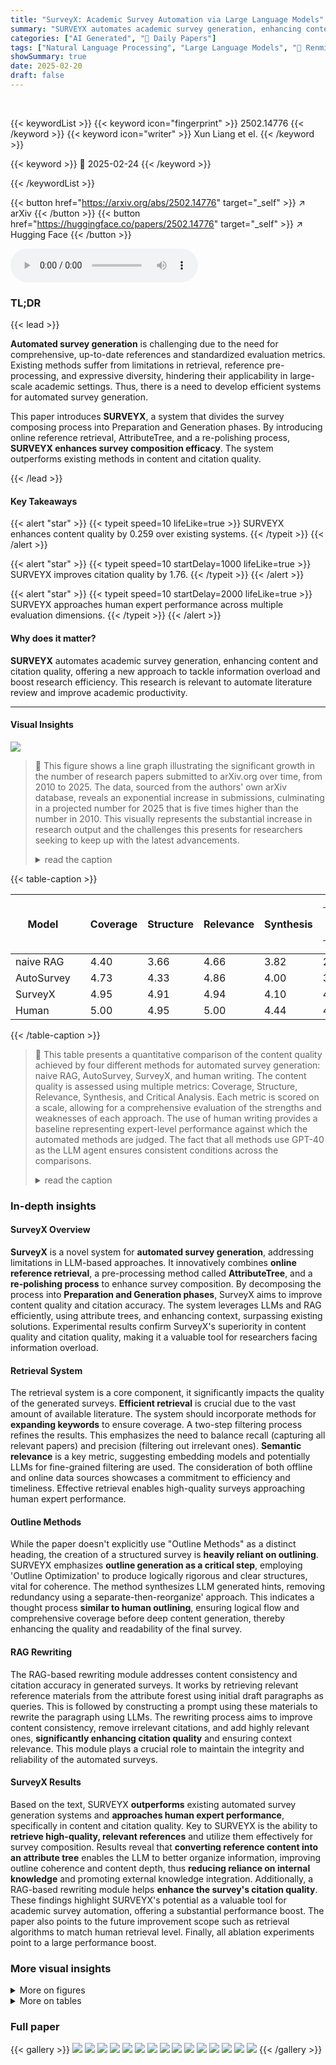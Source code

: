 ```yaml
---
title: "SurveyX: Academic Survey Automation via Large Language Models"
summary: "SURVEYX automates academic survey generation, enhancing content and citation quality."
categories: ["AI Generated", "🤗 Daily Papers"]
tags: ["Natural Language Processing", "Large Language Models", "🏢 Renmin University of China",]
showSummary: true
date: 2025-02-20
draft: false
---
```


<br>

{{< keywordList >}}
{{< keyword icon="fingerprint" >}} 2502.14776 {{< /keyword >}}
{{< keyword icon="writer" >}} Xun Liang et el. {{< /keyword >}}
 
{{< keyword >}} 🤗 2025-02-24 {{< /keyword >}}
 
{{< /keywordList >}}

{{< button href="https://arxiv.org/abs/2502.14776" target="_self" >}}
↗ arXiv
{{< /button >}}
{{< button href="https://huggingface.co/papers/2502.14776" target="_self" >}}
↗ Hugging Face
{{< /button >}}



<audio controls>
    <source src="https://ai-paper-reviewer.com/2502.14776/podcast.wav" type="audio/wav">
    Your browser does not support the audio element.
</audio>


### TL;DR


{{< lead >}}

**Automated survey generation** is challenging due to the need for comprehensive, up-to-date references and standardized evaluation metrics. Existing methods suffer from limitations in retrieval, reference pre-processing, and expressive diversity, hindering their applicability in large-scale academic settings. Thus, there is a need to develop efficient systems for automated survey generation.



This paper introduces **SURVEYX**, a system that divides the survey composing process into Preparation and Generation phases. By introducing online reference retrieval, AttributeTree, and a re-polishing process, **SURVEYX enhances survey composition efficacy**. The system outperforms existing methods in content and citation quality.

{{< /lead >}}


#### Key Takeaways

{{< alert "star" >}}
{{< typeit speed=10 lifeLike=true >}} SURVEYX enhances content quality by 0.259 over existing systems. {{< /typeit >}}
{{< /alert >}}

{{< alert "star" >}}
{{< typeit speed=10 startDelay=1000 lifeLike=true >}} SURVEYX improves citation quality by 1.76. {{< /typeit >}}
{{< /alert >}}

{{< alert "star" >}}
{{< typeit speed=10 startDelay=2000 lifeLike=true >}} SURVEYX approaches human expert performance across multiple evaluation dimensions. {{< /typeit >}}
{{< /alert >}}

#### Why does it matter?
**SURVEYX** automates academic survey generation, enhancing content and citation quality, offering a new approach to tackle information overload and boost research efficiency. This research is relevant to automate literature review and improve academic productivity.

------
#### Visual Insights



![](https://arxiv.org/html/2502.14776/x1.png)

> 🔼 This figure shows a line graph illustrating the significant growth in the number of research papers submitted to arXiv.org over time, from 2010 to 2025.  The data, sourced from the authors' own arXiv database, reveals an exponential increase in submissions, culminating in a projected number for 2025 that is five times higher than the number in 2010. This visually represents the substantial increase in research output and the challenges this presents for researchers seeking to keep up with the latest advancements.
> <details>
> <summary>read the caption</summary>
> Figure 1. The number of papers received annually by the arXiv website from 2010 to 2025, with data sourced from our arXiv database. The projected number of submissions for 2025 is anticipated to be five times greater than that of 2010.
> </details>





{{< table-caption >}}
<table class="ltx_tabular ltx_guessed_headers ltx_align_middle" id="S3.T1.1">
<thead class="ltx_thead">
<tr class="ltx_tr" id="S3.T1.1.1.1">
<th class="ltx_td ltx_align_center ltx_th ltx_th_column ltx_border_t" id="S3.T1.1.1.1.1">Model</th>
<th class="ltx_td ltx_th ltx_th_column ltx_border_t" id="S3.T1.1.1.1.2"></th>
<th class="ltx_td ltx_align_center ltx_th ltx_th_column ltx_border_t" id="S3.T1.1.1.1.3">Coverage</th>
<th class="ltx_td ltx_align_center ltx_th ltx_th_column ltx_border_t" id="S3.T1.1.1.1.4">Structure</th>
<th class="ltx_td ltx_align_center ltx_th ltx_th_column ltx_border_t" id="S3.T1.1.1.1.5">Relevance</th>
<th class="ltx_td ltx_align_center ltx_th ltx_th_column ltx_border_t" id="S3.T1.1.1.1.6">Synthesis</th>
<th class="ltx_td ltx_align_center ltx_th ltx_th_column ltx_border_t" id="S3.T1.1.1.1.7">
<table class="ltx_tabular ltx_align_middle" id="S3.T1.1.1.1.7.1">
<tr class="ltx_tr" id="S3.T1.1.1.1.7.1.1">
<td class="ltx_td ltx_nopad_r ltx_align_center" id="S3.T1.1.1.1.7.1.1.1">Critical</td>
</tr>
<tr class="ltx_tr" id="S3.T1.1.1.1.7.1.2">
<td class="ltx_td ltx_nopad_r ltx_align_center" id="S3.T1.1.1.1.7.1.2.1">Analysis</td>
</tr>
</table>
</th>
<th class="ltx_td ltx_align_center ltx_th ltx_th_column ltx_border_r ltx_border_t" id="S3.T1.1.1.1.8">Avg</th>
<th class="ltx_td ltx_align_left ltx_th ltx_th_column ltx_border_t" id="S3.T1.1.1.1.9">Recall</th>
<th class="ltx_td ltx_align_left ltx_th ltx_th_column ltx_border_t" id="S3.T1.1.1.1.10">Precision</th>
<th class="ltx_td ltx_align_left ltx_th ltx_th_column ltx_border_t" id="S3.T1.1.1.1.11">F1</th>
</tr>
</thead>
<tbody class="ltx_tbody">
<tr class="ltx_tr" id="S3.T1.1.2.1">
<td class="ltx_td ltx_align_center ltx_border_t" id="S3.T1.1.2.1.1">naive RAG</td>
<td class="ltx_td ltx_border_t" id="S3.T1.1.2.1.2"></td>
<td class="ltx_td ltx_align_center ltx_border_t" id="S3.T1.1.2.1.3">4.40</td>
<td class="ltx_td ltx_align_center ltx_border_t" id="S3.T1.1.2.1.4">3.66</td>
<td class="ltx_td ltx_align_center ltx_border_t" id="S3.T1.1.2.1.5">4.66</td>
<td class="ltx_td ltx_align_center ltx_border_t" id="S3.T1.1.2.1.6">3.82</td>
<td class="ltx_td ltx_align_center ltx_border_t" id="S3.T1.1.2.1.7">2.82</td>
<td class="ltx_td ltx_align_center ltx_border_r ltx_border_t" id="S3.T1.1.2.1.8">3.872</td>
<td class="ltx_td ltx_align_center ltx_border_t" id="S3.T1.1.2.1.9">68.79</td>
<td class="ltx_td ltx_align_center ltx_border_t" id="S3.T1.1.2.1.10">61.97</td>
<td class="ltx_td ltx_align_center ltx_border_t" id="S3.T1.1.2.1.11">65.20</td>
</tr>
<tr class="ltx_tr" id="S3.T1.1.3.2">
<td class="ltx_td ltx_align_center" id="S3.T1.1.3.2.1">AutoSurvey</td>
<td class="ltx_td" id="S3.T1.1.3.2.2"></td>
<td class="ltx_td ltx_align_center" id="S3.T1.1.3.2.3">4.73</td>
<td class="ltx_td ltx_align_center" id="S3.T1.1.3.2.4">4.33</td>
<td class="ltx_td ltx_align_center" id="S3.T1.1.3.2.5">4.86</td>
<td class="ltx_td ltx_align_center" id="S3.T1.1.3.2.6">4.00</td>
<td class="ltx_td ltx_align_center" id="S3.T1.1.3.2.7">3.73</td>
<td class="ltx_td ltx_align_center ltx_border_r" id="S3.T1.1.3.2.8">4.331</td>
<td class="ltx_td ltx_align_center" id="S3.T1.1.3.2.9">82.25</td>
<td class="ltx_td ltx_align_center" id="S3.T1.1.3.2.10">77.41</td>
<td class="ltx_td ltx_align_center" id="S3.T1.1.3.2.11">79.76</td>
</tr>
<tr class="ltx_tr" id="S3.T1.1.4.3">
<td class="ltx_td ltx_align_center" id="S3.T1.1.4.3.1"><span class="ltx_text ltx_font_bold ltx_font_smallcaps" id="S3.T1.1.4.3.1.1">SurveyX</span></td>
<td class="ltx_td" id="S3.T1.1.4.3.2"></td>
<td class="ltx_td ltx_align_center" id="S3.T1.1.4.3.3"><span class="ltx_text ltx_font_bold" id="S3.T1.1.4.3.3.1">4.95</span></td>
<td class="ltx_td ltx_align_center" id="S3.T1.1.4.3.4"><span class="ltx_text ltx_font_bold" id="S3.T1.1.4.3.4.1">4.91</span></td>
<td class="ltx_td ltx_align_center" id="S3.T1.1.4.3.5"><span class="ltx_text ltx_font_bold" id="S3.T1.1.4.3.5.1">4.94</span></td>
<td class="ltx_td ltx_align_center" id="S3.T1.1.4.3.6"><span class="ltx_text ltx_font_bold" id="S3.T1.1.4.3.6.1">4.10</span></td>
<td class="ltx_td ltx_align_center" id="S3.T1.1.4.3.7"><span class="ltx_text ltx_font_bold" id="S3.T1.1.4.3.7.1">4.05</span></td>
<td class="ltx_td ltx_align_center ltx_border_r" id="S3.T1.1.4.3.8"><span class="ltx_text ltx_font_bold" id="S3.T1.1.4.3.8.1">4.590</span></td>
<td class="ltx_td ltx_align_center" id="S3.T1.1.4.3.9"><span class="ltx_text ltx_font_bold" id="S3.T1.1.4.3.9.1">85.23</span></td>
<td class="ltx_td ltx_align_center" id="S3.T1.1.4.3.10"><span class="ltx_text ltx_font_bold" id="S3.T1.1.4.3.10.1">78.12</span></td>
<td class="ltx_td ltx_align_center" id="S3.T1.1.4.3.11"><span class="ltx_text ltx_font_bold" id="S3.T1.1.4.3.11.1">81.52</span></td>
</tr>
<tr class="ltx_tr" id="S3.T1.1.5.4">
<td class="ltx_td ltx_align_center ltx_border_b ltx_border_t" id="S3.T1.1.5.4.1">Human</td>
<td class="ltx_td ltx_border_b ltx_border_t" id="S3.T1.1.5.4.2"></td>
<td class="ltx_td ltx_align_center ltx_border_b ltx_border_t" id="S3.T1.1.5.4.3">5.00</td>
<td class="ltx_td ltx_align_center ltx_border_b ltx_border_t" id="S3.T1.1.5.4.4">4.95</td>
<td class="ltx_td ltx_align_center ltx_border_b ltx_border_t" id="S3.T1.1.5.4.5">5.00</td>
<td class="ltx_td ltx_align_center ltx_border_b ltx_border_t" id="S3.T1.1.5.4.6">4.44</td>
<td class="ltx_td ltx_align_center ltx_border_b ltx_border_t" id="S3.T1.1.5.4.7">4.38</td>
<td class="ltx_td ltx_align_center ltx_border_b ltx_border_r ltx_border_t" id="S3.T1.1.5.4.8">4.754</td>
<td class="ltx_td ltx_align_center ltx_border_b ltx_border_t" id="S3.T1.1.5.4.9">86.33</td>
<td class="ltx_td ltx_align_center ltx_border_b ltx_border_t" id="S3.T1.1.5.4.10">77.78</td>
<td class="ltx_td ltx_align_center ltx_border_b ltx_border_t" id="S3.T1.1.5.4.11">81.83</td>
</tr>
</tbody>
</table>{{< /table-caption >}}

> 🔼 This table presents a quantitative comparison of the content quality achieved by four different methods for automated survey generation: naive RAG, AutoSurvey, SurveyX, and human writing.  The content quality is assessed using multiple metrics: Coverage, Structure, Relevance, Synthesis, and Critical Analysis.  Each metric is scored on a scale, allowing for a comprehensive evaluation of the strengths and weaknesses of each approach. The use of human writing provides a baseline representing expert-level performance against which the automated methods are judged. The fact that all methods use GPT-40 as the LLM agent ensures consistent conditions across the comparisons.
> <details>
> <summary>read the caption</summary>
> Table 1. Content quality evaluation results of naive RAG, Autosurvey, SurveyX and Human writing. All LLM-Agent is GPT-4o.
> </details>





### In-depth insights


#### SurveyX Overview
**SurveyX** is a novel system for **automated survey generation**, addressing limitations in LLM-based approaches. It innovatively combines **online reference retrieval**, a pre-processing method called **AttributeTree**, and a **re-polishing process** to enhance survey composition. By decomposing the process into **Preparation and Generation phases**, SurveyX aims to improve content quality and citation accuracy. The system leverages LLMs and RAG efficiently, using attribute trees, and enhancing context, surpassing existing solutions.  Experimental results confirm SurveyX's superiority in content quality and citation quality, making it a valuable tool for researchers facing information overload.

#### Retrieval System
The retrieval system is a core component, it significantly impacts the quality of the generated surveys. **Efficient retrieval** is crucial due to the vast amount of available literature. The system should incorporate methods for **expanding keywords** to ensure coverage. A two-step filtering process refines the results. This emphasizes the need to balance recall (capturing all relevant papers) and precision (filtering out irrelevant ones). **Semantic relevance** is a key metric, suggesting embedding models and potentially LLMs for fine-grained filtering are used. The consideration of both offline and online data sources showcases a commitment to efficiency and timeliness. Effective retrieval enables high-quality surveys approaching human expert performance.

#### Outline Methods
While the paper doesn't explicitly use "Outline Methods" as a distinct heading, the creation of a structured survey is **heavily reliant on outlining**. SURVEYX emphasizes **outline generation as a critical step**, employing 'Outline Optimization' to produce logically rigorous and clear structures, vital for coherence.  The method synthesizes LLM generated hints, removing redundancy using a separate-then-reorganize' approach. This indicates a thought process **similar to human outlining**, ensuring logical flow and comprehensive coverage before deep content generation, thereby enhancing the quality and readability of the final survey.

#### RAG Rewriting
The RAG-based rewriting module addresses content consistency and citation accuracy in generated surveys. It works by retrieving relevant reference materials from the attribute forest using initial draft paragraphs as queries. This is followed by constructing a prompt using these materials to rewrite the paragraph using LLMs. The rewriting process aims to improve content consistency, remove irrelevant citations, and add highly relevant ones, **significantly enhancing citation quality** and ensuring context relevance. This module plays a crucial role to maintain the integrity and reliability of the automated surveys.

#### SurveyX Results
Based on the text, SURVEYX **outperforms** existing automated survey generation systems and **approaches human expert performance**, specifically in content and citation quality. Key to SURVEYX is the ability to **retrieve high-quality, relevant references** and utilize them effectively for survey composition. Results reveal that **converting reference content into an attribute tree** enables the LLM to better organize information, improving outline coherence and content depth, thus **reducing reliance on internal knowledge** and promoting external knowledge integration. Additionally, a RAG-based rewriting module helps **enhance the survey's citation quality**. These findings highlight SURVEYX's potential as a valuable tool for academic survey automation, offering a substantial performance boost. The paper also points to the future improvement scope such as retrieval algorithms to match human retrieval level. Finally, all ablation experiments point to a large performance boost.


### More visual insights

<details>
<summary>More on figures
</summary>


![](https://arxiv.org/html/2502.14776/x2.png)

> 🔼 This figure details the pipeline of the SURVEYX system for automated survey generation.  It visually depicts the two main phases: the Preparation Phase and the Generation Phase.  The Preparation Phase involves acquiring and pre-processing relevant references using techniques like keyword expansion and the AttributeTree method. The Generation Phase then utilizes this processed information to generate the survey's outline and content, incorporating figures and tables, and finally refining the draft for improved quality and presentation.
> <details>
> <summary>read the caption</summary>
> Figure 2. Pipeline of SurveyX.
> </details>



![](https://arxiv.org/html/2502.14776/x3.png)

> 🔼 This figure illustrates the process of generating secondary outlines using Large Language Models (LLMs).  The process starts with LLMs generating hints based on information extracted from the Attribute Tree (a pre-processing method described in the paper). These hints guide the LLM in creating the secondary outline. Subsequently, the LLM synthesizes all generated hints to identify the most appropriate entry points for creating a well-structured outline. This method helps ensure the resulting outline is comprehensive and well-organized.
> <details>
> <summary>read the caption</summary>
> Figure 3. An example of generating secondary outlines. LLMs first generate hints based on the attribute tree to guide the generating of the secondary outline. Then, by synthesizing all hints, LLMs identify the most suitable entry points to determine the segmentation strategy and generate the secondary outline.
> </details>



![](https://arxiv.org/html/2502.14776/x4.png)

> 🔼 This figure presents a radar chart visualizing the results of human evaluation for the SURVEYX system and its baselines.  Each axis represents a key aspect of survey quality (Coverage, Structure, Relevance, Synthesis, and Critical Analysis). The chart compares the performance of SURVEYX against human-written surveys and two baseline automated methods, illustrating SURVEYX's strengths and weaknesses across multiple evaluation dimensions and highlighting its performance relative to both automated and human expert-level survey generation.
> <details>
> <summary>read the caption</summary>
> Figure 4. Human evaluation results.
> </details>



![](https://arxiv.org/html/2502.14776/x5.png)

> 🔼 This figure shows the prompt used for evaluating the 'content coverage' aspect of automatically generated surveys.  The prompt instructs evaluators to rate the survey's comprehensiveness based on five levels: (1) very limited coverage, (2) some coverage but with significant omissions, (3) generally comprehensive but with a few missing points, (4) comprehensive but with only very minor omissions, and (5) completely comprehensive. This structured approach helps ensure consistent and reliable evaluation of the generated survey content.
> <details>
> <summary>read the caption</summary>
> Figure 5. Content coverage prompt for evaluation.
> </details>



![](https://arxiv.org/html/2502.14776/x6.png)

> 🔼 This figure presents the prompt used for evaluating the structure of the automatically generated surveys. The prompt guides evaluators to assess the logical organization and coherence of the generated survey's sections and subsections, considering aspects like clarity of connections, orderliness, and the presence of any redundancies or inconsistencies.  Scores from 1 to 5 are used to rate the survey's structure, with 1 representing a poorly structured survey and 5 signifying a highly organized and logically sound structure.
> <details>
> <summary>read the caption</summary>
> Figure 6. Content structure prompt for evaluation.
> </details>



![](https://arxiv.org/html/2502.14776/x7.png)

> 🔼 This figure shows the prompt used for evaluating the relevance of the content in a generated academic survey.  The prompt instructs the evaluator to score the survey's relevance to the given topic on a scale of 1 to 5, with detailed descriptions for each score level.  The descriptions range from completely off-topic (score 1) to entirely focused and relevant (score 5). This detailed rubric helps ensure consistent and objective evaluation of content relevance.
> <details>
> <summary>read the caption</summary>
> Figure 7. Content relevance prompt for evaluation.
> </details>



![](https://arxiv.org/html/2502.14776/x8.png)

> 🔼 This figure shows the prompt used for evaluating the 'synthesis' aspect of content quality in automatically generated surveys.  The prompt instructs evaluators to assess how well the survey integrates different studies, identifies patterns or contradictions, and builds a cohesive framework beyond simple summaries.  A 5-point Likert scale is provided, ranging from a purely descriptive summary (score 1) to a masterfully integrated analysis with novel perspectives (score 5).
> <details>
> <summary>read the caption</summary>
> Figure 8. Content synthesis prompt for evaluation.
> </details>



![](https://arxiv.org/html/2502.14776/x9.png)

> 🔼 This figure presents the prompt used for human evaluators to assess the 'critical analysis' aspect of automatically generated surveys.  The prompt instructs evaluators to score the survey based on the depth of critique applied to existing studies, including identification of methodological limitations, theoretical inconsistencies, and research gaps. A 5-point Likert scale is provided, ranging from a score of 1 (no critical analysis) to 5 (rigorous critical analysis with identified research gaps and proposed future directions).
> <details>
> <summary>read the caption</summary>
> Figure 9. Content critical analysis prompt for evaluation.
> </details>



![](https://arxiv.org/html/2502.14776/x10.png)

> 🔼 This figure shows the prompt used for evaluating the quality of citations in the automatically generated surveys.  The prompt presents evaluators with a claim and its purported source. The evaluators are then asked to judge if the claim faithfully reflects the information presented in the source. This helps assess whether the generated surveys accurately cite and represent the information from referenced sources.
> <details>
> <summary>read the caption</summary>
> Figure 10. Citation prompt for evaluation.
> </details>



![](https://arxiv.org/html/2502.14776/x11.png)

> 🔼 This figure shows the prompt used for evaluating the relevance of a reference paper to a given topic. Evaluators are presented with a paper abstract and the topic, then asked to determine if the paper is relevant.  The prompt is designed to elicit a simple 'yes' or 'no' response, facilitating efficient evaluation.
> <details>
> <summary>read the caption</summary>
> Figure 11. Judge relevance for reference paper.
> </details>



![](https://arxiv.org/html/2502.14776/x12.png)

> 🔼 This figure shows the prompt used for the Naive RAG (Retrieval Augmented Generation) baseline method in the paper's experiments.  The prompt provides the role of an academic reviewer and research synthesizer, outlining the background, goals, constraints, and desired output format (Markdown).  It includes instructions for analyzing abstracts, organizing information, and writing a coherent review paper that meets academic standards.  Specific instructions are given on how to handle formatting, citations, and originality. The provided abstracts are a placeholder that would be replaced with actual text during experimentation.
> <details>
> <summary>read the caption</summary>
> Figure 12. Prompts for Naive RAG.
> </details>



![](https://arxiv.org/html/2502.14776/x13.png)

> 🔼 This figure presents a hierarchical tree structure representing the key attributes and sub-attributes used to categorize and analyze method papers.  Each node in the tree signifies a crucial aspect of a method paper, providing a systematic framework for extracting key information and facilitating a comprehensive understanding. The top-level node is 'Method Paper,' which branches down into sections like 'Background,' 'Problem,' 'Idea,' 'Method,' 'Experiments,' 'Conclusion,' 'Discussion,' and 'Other Info.'  Each of these sections contains further granular sub-attributes that allow for detailed extraction of specific information concerning each aspect. This detailed breakdown aids in the efficient pre-processing of research papers for automated survey generation.
> <details>
> <summary>read the caption</summary>
> Figure 13. Method paper attribute tree.
> </details>



![](https://arxiv.org/html/2502.14776/x14.png)

> 🔼 This figure presents a hierarchical tree structure that outlines the key attributes or components typically found in a benchmark paper.  It's designed to aid in the extraction of relevant information from benchmark papers, efficiently structuring the data for use in subsequent survey generation processes. The tree is broken down into several main categories (Background, Problem, Idea, Dataset, Metrics, Experiments, Conclusion, Discussion, and Other Info) with sub-categories under each to capture specific details like problem definition, dataset characteristics, and experimental methodology.
> <details>
> <summary>read the caption</summary>
> Figure 14. Benchmark paper attribute tree.
> </details>



![](https://arxiv.org/html/2502.14776/x15.png)

> 🔼 This figure presents a hierarchical structure, or tree, that outlines the key attributes typically found in a theory paper.  It's a template to guide the extraction of essential information from theory papers for use in the SURVEYX system. The tree organizes information into categories like Background (problem context), Problem (definition and challenges), Idea (intuition, innovation), Theory (perspective, proof), Experiments (setup and process), Conclusion, Discussion (advantages, limitations, future work), and Other Info (additional details).  Each category has sub-attributes to ensure comprehensive data capture for accurate and thorough survey generation.
> <details>
> <summary>read the caption</summary>
> Figure 15. Theory paper attribute tree.
> </details>



![](https://arxiv.org/html/2502.14776/x16.png)

> 🔼 This figure presents a hierarchical structure, or tree, outlining the key attributes that constitute a survey paper.  It's a template for organizing information when generating survey papers automatically. The tree includes sections such as background (purpose, scope), problem (definition, key obstacles), architecture (perspective, fields/stages), conclusion (comparisons, results), discussion (advantages, limitations, gaps, future work/trends), and other relevant details. This breakdown helps structure the writing process by providing a systematic framework for the information included in a survey paper.
> <details>
> <summary>read the caption</summary>
> Figure 16. Survey paper attribute tree.
> </details>



</details>




<details>
<summary>More on tables
</summary>


{{< table-caption >}}
<table class="ltx_tabular ltx_align_middle" id="S3.T1.1.1.1.7.1">
<tr class="ltx_tr" id="S3.T1.1.1.1.7.1.1">
<td class="ltx_td ltx_nopad_r ltx_align_center" id="S3.T1.1.1.1.7.1.1.1">Critical</td>
</tr>
<tr class="ltx_tr" id="S3.T1.1.1.1.7.1.2">
<td class="ltx_td ltx_nopad_r ltx_align_center" id="S3.T1.1.1.1.7.1.2.1">Analysis</td>
</tr>
</table>{{< /table-caption >}}
> 🔼 This table presents the results of an ablation study conducted on the SURVEYX system.  The study systematically removes individual components of SURVEYX to assess their individual contributions to the overall system performance.  The table shows the performance metrics (Coverage, Structure, Relevance, Synthesis, Critical Analysis, Avg Recall, Precision, F1) achieved by SURVEYX with various components removed.  Data points representing significant performance decreases compared to the complete SURVEYX model are underlined for emphasis.  The results highlight the importance of each component in achieving optimal performance.
> <details>
> <summary>read the caption</summary>
> Table 2. Ablation study results for SurveyX with different components removed. Data with significant declines are indicated by underlines.
> </details>

{{< table-caption >}}
<table class="ltx_tabular ltx_guessed_headers ltx_align_middle" id="S4.T2.1">
<thead class="ltx_thead">
<tr class="ltx_tr" id="S4.T2.1.1.1">
<th class="ltx_td ltx_align_center ltx_th ltx_th_column ltx_border_t" id="S4.T2.1.1.1.1">Ablation Object</th>
<th class="ltx_td ltx_th ltx_th_column ltx_border_t" id="S4.T2.1.1.1.2"></th>
<th class="ltx_td ltx_align_center ltx_th ltx_th_column ltx_border_t" id="S4.T2.1.1.1.3">Coverage</th>
<th class="ltx_td ltx_align_center ltx_th ltx_th_column ltx_border_t" id="S4.T2.1.1.1.4">Structure</th>
<th class="ltx_td ltx_align_center ltx_th ltx_th_column ltx_border_t" id="S4.T2.1.1.1.5">Relevance</th>
<th class="ltx_td ltx_align_center ltx_th ltx_th_column ltx_border_t" id="S4.T2.1.1.1.6">Synthesis</th>
<th class="ltx_td ltx_align_center ltx_th ltx_th_column ltx_border_t" id="S4.T2.1.1.1.7">
<table class="ltx_tabular ltx_align_middle" id="S4.T2.1.1.1.7.1">
<tr class="ltx_tr" id="S4.T2.1.1.1.7.1.1">
<td class="ltx_td ltx_nopad_r ltx_align_center" id="S4.T2.1.1.1.7.1.1.1">Critical</td>
</tr>
<tr class="ltx_tr" id="S4.T2.1.1.1.7.1.2">
<td class="ltx_td ltx_nopad_r ltx_align_center" id="S4.T2.1.1.1.7.1.2.1">Analysis</td>
</tr>
</table>
</th>
<th class="ltx_td ltx_align_center ltx_th ltx_th_column ltx_border_r ltx_border_t" id="S4.T2.1.1.1.8">Avg</th>
<th class="ltx_td ltx_align_center ltx_th ltx_th_column ltx_border_t" id="S4.T2.1.1.1.9">Recall</th>
<th class="ltx_td ltx_align_center ltx_th ltx_th_column ltx_border_t" id="S4.T2.1.1.1.10">Precision</th>
<th class="ltx_td ltx_align_center ltx_th ltx_th_column ltx_border_t" id="S4.T2.1.1.1.11">F1</th>
</tr>
<tr class="ltx_tr" id="S4.T2.1.2.2">
<th class="ltx_td ltx_align_center ltx_th ltx_th_column ltx_border_t" id="S4.T2.1.2.2.1">Retrieval Algorithm</th>
<th class="ltx_td ltx_th ltx_th_column ltx_border_t" id="S4.T2.1.2.2.2"></th>
<th class="ltx_td ltx_align_center ltx_th ltx_th_column ltx_border_t" id="S4.T2.1.2.2.3">
<span class="ltx_ERROR undefined" id="S4.T2.1.2.2.3.1">\ul</span>4.74</th>
<th class="ltx_td ltx_align_center ltx_th ltx_th_column ltx_border_t" id="S4.T2.1.2.2.4">4.88</th>
<th class="ltx_td ltx_align_center ltx_th ltx_th_column ltx_border_t" id="S4.T2.1.2.2.5">
<span class="ltx_ERROR undefined" id="S4.T2.1.2.2.5.1">\ul</span>4.79</th>
<th class="ltx_td ltx_align_center ltx_th ltx_th_column ltx_border_t" id="S4.T2.1.2.2.6">3.98</th>
<th class="ltx_td ltx_align_center ltx_th ltx_th_column ltx_border_t" id="S4.T2.1.2.2.7">4.02</th>
<th class="ltx_td ltx_align_center ltx_th ltx_th_column ltx_border_r ltx_border_t" id="S4.T2.1.2.2.8">4.48</th>
<th class="ltx_td ltx_align_center ltx_th ltx_th_column ltx_border_t" id="S4.T2.1.2.2.9">78.88</th>
<th class="ltx_td ltx_align_center ltx_th ltx_th_column ltx_border_t" id="S4.T2.1.2.2.10">73.34</th>
<th class="ltx_td ltx_align_center ltx_th ltx_th_column ltx_border_t" id="S4.T2.1.2.2.11">76.01</th>
</tr>
</thead>
<tbody class="ltx_tbody">
<tr class="ltx_tr" id="S4.T2.1.3.1">
<td class="ltx_td ltx_align_center" id="S4.T2.1.3.1.1">AttributeTree Method</td>
<td class="ltx_td" id="S4.T2.1.3.1.2"></td>
<td class="ltx_td ltx_align_center" id="S4.T2.1.3.1.3">4.84</td>
<td class="ltx_td ltx_align_center" id="S4.T2.1.3.1.4">
<span class="ltx_ERROR undefined" id="S4.T2.1.3.1.4.1">\ul</span>4.08</td>
<td class="ltx_td ltx_align_center" id="S4.T2.1.3.1.5">4.89</td>
<td class="ltx_td ltx_align_center" id="S4.T2.1.3.1.6">
<span class="ltx_ERROR undefined" id="S4.T2.1.3.1.6.1">\ul</span>3.88</td>
<td class="ltx_td ltx_align_center" id="S4.T2.1.3.1.7">
<span class="ltx_ERROR undefined" id="S4.T2.1.3.1.7.1">\ul</span>3.93</td>
<td class="ltx_td ltx_align_center ltx_border_r" id="S4.T2.1.3.1.8">4.32</td>
<td class="ltx_td ltx_align_center" id="S4.T2.1.3.1.9">
<span class="ltx_ERROR undefined" id="S4.T2.1.3.1.9.1">\ul</span>60.09</td>
<td class="ltx_td ltx_align_center" id="S4.T2.1.3.1.10">
<span class="ltx_ERROR undefined" id="S4.T2.1.3.1.10.1">\ul</span>56.49</td>
<td class="ltx_td ltx_align_center" id="S4.T2.1.3.1.11">
<span class="ltx_ERROR undefined" id="S4.T2.1.3.1.11.1">\ul</span>58.23</td>
</tr>
<tr class="ltx_tr" id="S4.T2.1.4.2">
<td class="ltx_td ltx_align_center" id="S4.T2.1.4.2.1">Outline Optimization Method</td>
<td class="ltx_td" id="S4.T2.1.4.2.2"></td>
<td class="ltx_td ltx_align_center" id="S4.T2.1.4.2.3">4.90</td>
<td class="ltx_td ltx_align_center" id="S4.T2.1.4.2.4">
<span class="ltx_ERROR undefined" id="S4.T2.1.4.2.4.1">\ul</span>3.80</td>
<td class="ltx_td ltx_align_center" id="S4.T2.1.4.2.5">4.91</td>
<td class="ltx_td ltx_align_center" id="S4.T2.1.4.2.6">3.98</td>
<td class="ltx_td ltx_align_center" id="S4.T2.1.4.2.7">4.02</td>
<td class="ltx_td ltx_align_center ltx_border_r" id="S4.T2.1.4.2.8">4.32</td>
<td class="ltx_td ltx_align_center" id="S4.T2.1.4.2.9">85.1</td>
<td class="ltx_td ltx_align_center" id="S4.T2.1.4.2.10">77.13</td>
<td class="ltx_td ltx_align_center" id="S4.T2.1.4.2.11">80.92</td>
</tr>
<tr class="ltx_tr" id="S4.T2.1.5.3">
<td class="ltx_td ltx_align_center" id="S4.T2.1.5.3.1">RAG-based Rewriting Module</td>
<td class="ltx_td" id="S4.T2.1.5.3.2"></td>
<td class="ltx_td ltx_align_center" id="S4.T2.1.5.3.3">4.92</td>
<td class="ltx_td ltx_align_center" id="S4.T2.1.5.3.4">4.89</td>
<td class="ltx_td ltx_align_center" id="S4.T2.1.5.3.5">4.93</td>
<td class="ltx_td ltx_align_center" id="S4.T2.1.5.3.6">4.00</td>
<td class="ltx_td ltx_align_center" id="S4.T2.1.5.3.7">4.00</td>
<td class="ltx_td ltx_align_center ltx_border_r" id="S4.T2.1.5.3.8">4.55</td>
<td class="ltx_td ltx_align_center" id="S4.T2.1.5.3.9">
<span class="ltx_ERROR undefined" id="S4.T2.1.5.3.9.1">\ul</span>55.37</td>
<td class="ltx_td ltx_align_center" id="S4.T2.1.5.3.10">
<span class="ltx_ERROR undefined" id="S4.T2.1.5.3.10.1">\ul</span>54.95</td>
<td class="ltx_td ltx_align_center" id="S4.T2.1.5.3.11">
<span class="ltx_ERROR undefined" id="S4.T2.1.5.3.11.1">\ul</span>55.16</td>
</tr>
<tr class="ltx_tr" id="S4.T2.1.6.4">
<td class="ltx_td ltx_align_center ltx_border_b" id="S4.T2.1.6.4.1"><span class="ltx_text ltx_font_bold" id="S4.T2.1.6.4.1.1">No Ablation</span></td>
<td class="ltx_td ltx_border_b" id="S4.T2.1.6.4.2"></td>
<td class="ltx_td ltx_align_center ltx_border_b" id="S4.T2.1.6.4.3"><span class="ltx_text ltx_font_bold" id="S4.T2.1.6.4.3.1">4.95</span></td>
<td class="ltx_td ltx_align_center ltx_border_b" id="S4.T2.1.6.4.4"><span class="ltx_text ltx_font_bold" id="S4.T2.1.6.4.4.1">4.91</span></td>
<td class="ltx_td ltx_align_center ltx_border_b" id="S4.T2.1.6.4.5"><span class="ltx_text ltx_font_bold" id="S4.T2.1.6.4.5.1">4.94</span></td>
<td class="ltx_td ltx_align_center ltx_border_b" id="S4.T2.1.6.4.6"><span class="ltx_text ltx_font_bold" id="S4.T2.1.6.4.6.1">4.10</span></td>
<td class="ltx_td ltx_align_center ltx_border_b" id="S4.T2.1.6.4.7"><span class="ltx_text ltx_font_bold" id="S4.T2.1.6.4.7.1">4.05</span></td>
<td class="ltx_td ltx_align_center ltx_border_b ltx_border_r" id="S4.T2.1.6.4.8"><span class="ltx_text ltx_font_bold" id="S4.T2.1.6.4.8.1">4.590</span></td>
<td class="ltx_td ltx_align_center ltx_border_b" id="S4.T2.1.6.4.9"><span class="ltx_text ltx_font_bold" id="S4.T2.1.6.4.9.1">85.23</span></td>
<td class="ltx_td ltx_align_center ltx_border_b" id="S4.T2.1.6.4.10"><span class="ltx_text ltx_font_bold" id="S4.T2.1.6.4.10.1">78.12</span></td>
<td class="ltx_td ltx_align_center ltx_border_b" id="S4.T2.1.6.4.11"><span class="ltx_text ltx_font_bold" id="S4.T2.1.6.4.11.1">81.52</span></td>
</tr>
</tbody>
</table>{{< /table-caption >}}
> 🔼 This table presents the quantitative evaluation results of the reference relevance module of the SURVEYX system.  It compares the system's performance against human expert performance using three metrics: IoU (Intersection over Union), Relevance_semantic (a semantic similarity score), and Relevance_LLM (a score based on Large Language Model judgment).  The IoU metric measures the overlap between references retrieved by SURVEYX and those retrieved by human experts.  Relevance_semantic assesses the semantic similarity between the retrieved references and the target survey topic using an embedding model.  Relevance_LLM utilizes an LLM to evaluate the relevance of the retrieved references to the topic. The table shows the scores obtained by SURVEYX and human experts for each metric, providing a comparative analysis of the system's effectiveness in retrieving relevant references.
> <details>
> <summary>read the caption</summary>
> Table 3. Evaluation results of reference relevance.
> </details>

{{< table-caption >}}
<table class="ltx_tabular ltx_align_middle" id="S4.T2.1.1.1.7.1">
<tr class="ltx_tr" id="S4.T2.1.1.1.7.1.1">
<td class="ltx_td ltx_nopad_r ltx_align_center" id="S4.T2.1.1.1.7.1.1.1">Critical</td>
</tr>
<tr class="ltx_tr" id="S4.T2.1.1.1.7.1.2">
<td class="ltx_td ltx_nopad_r ltx_align_center" id="S4.T2.1.1.1.7.1.2.1">Analysis</td>
</tr>
</table>{{< /table-caption >}}
> 🔼 This table lists twenty topics related to large language models (LLMs),  each paired with a suggested title for a survey paper on that topic.  These topics encompass various aspects of LLMs, including their applications in recommendation systems, evaluation methodologies, safety considerations, and educational uses. The table serves as a representative sample of potential research areas within the field of LLMs, highlighting the diverse range of applications and challenges associated with this technology.
> <details>
> <summary>read the caption</summary>
> Table 4. Survey Topics
> </details>

</details>




### Full paper

{{< gallery >}}
<img src="https://ai-paper-reviewer.com/2502.14776/1.png" class="grid-w50 md:grid-w33 xl:grid-w25" />
<img src="https://ai-paper-reviewer.com/2502.14776/2.png" class="grid-w50 md:grid-w33 xl:grid-w25" />
<img src="https://ai-paper-reviewer.com/2502.14776/3.png" class="grid-w50 md:grid-w33 xl:grid-w25" />
<img src="https://ai-paper-reviewer.com/2502.14776/4.png" class="grid-w50 md:grid-w33 xl:grid-w25" />
<img src="https://ai-paper-reviewer.com/2502.14776/5.png" class="grid-w50 md:grid-w33 xl:grid-w25" />
<img src="https://ai-paper-reviewer.com/2502.14776/6.png" class="grid-w50 md:grid-w33 xl:grid-w25" />
<img src="https://ai-paper-reviewer.com/2502.14776/7.png" class="grid-w50 md:grid-w33 xl:grid-w25" />
<img src="https://ai-paper-reviewer.com/2502.14776/8.png" class="grid-w50 md:grid-w33 xl:grid-w25" />
<img src="https://ai-paper-reviewer.com/2502.14776/9.png" class="grid-w50 md:grid-w33 xl:grid-w25" />
<img src="https://ai-paper-reviewer.com/2502.14776/10.png" class="grid-w50 md:grid-w33 xl:grid-w25" />
<img src="https://ai-paper-reviewer.com/2502.14776/11.png" class="grid-w50 md:grid-w33 xl:grid-w25" />
<img src="https://ai-paper-reviewer.com/2502.14776/12.png" class="grid-w50 md:grid-w33 xl:grid-w25" />
<img src="https://ai-paper-reviewer.com/2502.14776/13.png" class="grid-w50 md:grid-w33 xl:grid-w25" />
<img src="https://ai-paper-reviewer.com/2502.14776/14.png" class="grid-w50 md:grid-w33 xl:grid-w25" />
<img src="https://ai-paper-reviewer.com/2502.14776/15.png" class="grid-w50 md:grid-w33 xl:grid-w25" />
{{< /gallery >}}